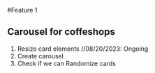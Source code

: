 #Feature 1

## Carousel for coffeshops

1. Resize card elements //08/20/2023: Ongoing
2. Create carousel
3. Check if we can Randomize cards
